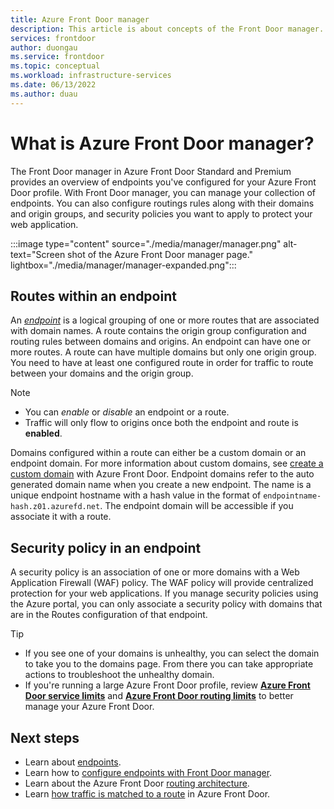 ```yaml
---
title: Azure Front Door manager
description: This article is about concepts of the Front Door manager. You'll learn about routes and security policies in an endpoint.
services: frontdoor
author: duongau
ms.service: frontdoor
ms.topic: conceptual
ms.workload: infrastructure-services
ms.date: 06/13/2022
ms.author: duau
---
```


# What is Azure Front Door manager?

The Front Door manager in Azure Front Door Standard and Premium provides an overview of endpoints you've configured for your Azure Front Door profile. With Front Door manager, you can manage your collection of endpoints. You can also configure routings rules along with their domains and origin groups, and security policies you want to apply to protect your web application.

:::image type="content" source="./media/manager/manager.png" alt-text="Screen shot of the Azure Front Door manager page." lightbox="./media/manager/manager-expanded.png":::

## Routes within an endpoint

An [*endpoint*](endpoint.md) is a logical grouping of one or more routes that are associated with domain names. A route contains the origin group configuration and routing rules between domains and origins. An endpoint can have one or more routes. A route can have multiple domains but only one origin group. You need to have at least one configured route in order for traffic to route between your domains and the origin group.

> [!NOTE]
> * You can *enable* or *disable* an endpoint or a route. 
> * Traffic will only flow to origins once both the endpoint and route is **enabled**.
>

Domains configured within a route can either be a custom domain or an endpoint domain. For more information about custom domains, see [create a custom domain](standard-premium/how-to-add-custom-domain.md) with Azure Front Door. Endpoint domains refer to the auto generated domain name when you create a new endpoint. The name is a unique endpoint hostname with a hash value in the format of `endpointname-hash.z01.azurefd.net`. The endpoint domain will be accessible if you associate it with a route.

## Security policy in an endpoint

A security policy is an association of one or more domains with a Web Application Firewall (WAF) policy. The WAF policy will provide centralized protection for your web applications. If you manage security policies using the Azure portal, you can only associate a security policy with domains that are in the Routes configuration of that endpoint. 

> [!TIP]
> * If you see one of your domains is unhealthy, you can select the domain to take you to the domains page. From there you can take appropriate actions to troubleshoot the unhealthy domain.
> * If you're running a large Azure Front Door profile, review [**Azure Front Door service limits**](../azure-resource-manager/management/azure-subscription-service-limits.md#azure-front-door-standard-and-premium-service-limits) and [**Azure Front Door routing limits**](front-door-routing-limits.md) to better manage your Azure Front Door.
>

## Next steps

* Learn about [endpoints](endpoint.md).
* Learn how to [configure endpoints with Front Door manager](how-to-configure-endpoints.md).
* Learn about the Azure Front Door [routing architecture](front-door-routing-architecture.md).
* Learn [how traffic is matched to a route](front-door-routing-architecture.md) in Azure Front Door.
